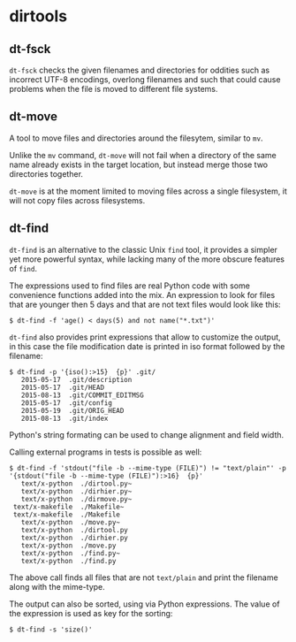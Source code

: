 dirtools
========

dt-fsck
-------

`dt-fsck` checks the given filenames and directories for oddities such
as incorrect UTF-8 encodings, overlong filenames and such that could
cause problems when the file is moved to different file systems.


dt-move
-------

A tool to move files and directories around the filesytem, similar to
`mv`.

Unlike the `mv` command, `dt-move` will not fail when a directory of
the same name already exists in the target location, but instead merge
those two directories together.

`dt-move` is at the moment limited to moving files across a single
filesystem, it will not copy files across filesystems.


dt-find
-------

`dt-find` is an alternative to the classic Unix `find` tool, it
provides a simpler yet more powerful syntax, while lacking many of the
more obscure features of `find`.

The expressions used to find files are real Python code with some
convenience functions added into the mix. An expression to look for
files that are younger then 5 days and that are not text files would
look like this:

    $ dt-find -f 'age() < days(5) and not name("*.txt")'

`dt-find` also provides print expressions that allow to customize the
output, in this case the file modification date is printed in iso
format followed by the filename:

    $ dt-find -p '{iso():>15}  {p}' .git/
       2015-05-17  .git/description
       2015-05-17  .git/HEAD
       2015-08-13  .git/COMMIT_EDITMSG
       2015-05-17  .git/config
       2015-05-19  .git/ORIG_HEAD
       2015-08-13  .git/index

Python's string formating can be used to change alignment and field width.

Calling external programs in tests is possible as well:

    $ dt-find -f 'stdout("file -b --mime-type (FILE)") != "text/plain"' -p '{stdout("file -b --mime-type (FILE)"):>16}  {p}'
       text/x-python  ./dirtool.py~
       text/x-python  ./dirhier.py~
       text/x-python  ./dirmove.py~
     text/x-makefile  ./Makefile~
     text/x-makefile  ./Makefile
       text/x-python  ./move.py~
       text/x-python  ./dirtool.py
       text/x-python  ./dirhier.py
       text/x-python  ./move.py
       text/x-python  ./find.py~
       text/x-python  ./find.py

The above call finds all files that are not `text/plain` and print the
filename along with the mime-type.

The output can also be sorted, using via Python expressions. The value
of the expression is used as key for the sorting:

    $ dt-find -s 'size()'

